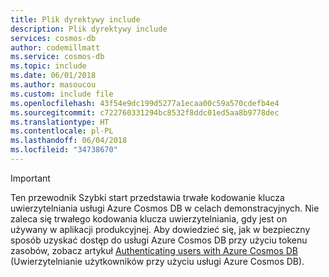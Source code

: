 ```yaml
---
title: Plik dyrektywy include
description: Plik dyrektywy include
services: cosmos-db
author: codemillmatt
ms.service: cosmos-db
ms.topic: include
ms.date: 06/01/2018
ms.author: masoucou
ms.custom: include file
ms.openlocfilehash: 43f54e9dc199d5277a1ecaa00c59a570cdefb4e4
ms.sourcegitcommit: c722760331294bc8532f8ddc01ed5aa8b9778dec
ms.translationtype: HT
ms.contentlocale: pl-PL
ms.lasthandoff: 06/04/2018
ms.locfileid: "34738670"
---
```

> [!IMPORTANT]
> Ten przewodnik Szybki start przedstawia trwałe kodowanie klucza uwierzytelniania usługi Azure Cosmos DB w celach demonstracyjnych. Nie zaleca się trwałego kodowania klucza uwierzytelniania, gdy jest on używany w aplikacji produkcyjnej. Aby dowiedzieć się, jak w bezpieczny sposób uzyskać dostęp do usługi Azure Cosmos DB przy użyciu tokenu zasobów, zobacz artykuł [Authenticating users with Azure Cosmos DB](https://docs.microsoft.com/xamarin/xamarin-forms/data-cloud/cosmosdb/authentication) (Uwierzytelnianie użytkowników przy użyciu usługi Azure Cosmos DB).